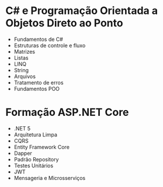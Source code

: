 <body>
    <h1>C# e Programação Orientada a Objetos Direto ao Ponto</h1>
    <ul>
        <li>Fundamentos de C#</li>
        <li>Estruturas de controle e fluxo</li>
        <li>Matrizes</li>
        <li>Listas</li>
        <li>LINQ</li>
        <li>String</li>
        <li>Arquivos</li>
        <li>Tratamento de erros</li>
        <li>Fundamentos POO</li>
    </ul>
</body>

<body>
        <h1>Formação ASP.NET Core</h1>
    <ul>
        <li>.NET 5</li>
        <li>Arquitetura Limpa</li>
        <li>CQRS</li>
        <li>Entity Framework Core</li>
        <li>Dapper</li>
        <li>Padrão Repository</li>
        <li>Testes Unitários</li>
        <li>JWT</li>
        <li>Mensageria e Microsserviços</li>
    </ul>
</body
